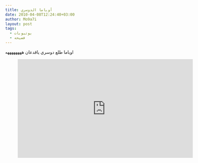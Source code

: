 ```yaml
---
title: أوباما الدوسري
date: 2010-04-08T12:24:40+03:00
author: Mo9a7i
layout: post
tags:
  - يوتيوبات
  - فضيحه
---
```

اوباما طلع دوسري ياقدعان ههههههههه

<figure class="video_container">
  <iframe width="560" height="315" src="https://www.youtube.com/embed/ThdJ-VZU_jg" frameborder="0" allow="accelerometer; autoplay; clipboard-write; encrypted-media; gyroscope; picture-in-picture" allowfullscreen></iframe>
</figure>
